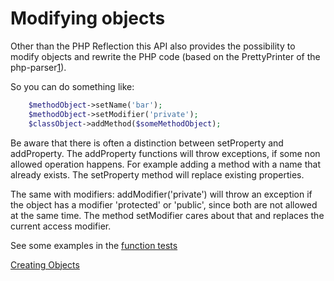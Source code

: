 Modifying objects
==================

Other than the PHP Reflection this API also provides the possibility to modify objects and rewrite the PHP code (based on the PrettyPrinter of the php-parser[1]).

So you can do something like:
```php
	$methodObject->setName('bar');
	$methodObject->setModifier('private');
	$classObject->addMethod($someMethodObject);
```

Be aware that there is often a distinction between setProperty and addProperty. The addProperty functions will throw exceptions, if some non allowed operation happens.
For example adding a method with a name that already exists. The setProperty method will replace existing properties.

The same with modifiers: addModifier('private') will throw an exception if the object has a modifier 'protected' or 'public',
since both are not allowed at the same time. The method setModifier cares about that and replaces the current access modifier.

See some examples in the [function tests][2]

[Creating Objects][3]

[1]: https://github.com/nikic/PHP-Parser/
[2]: https://github.com/nicodh/php_parser_api/blob/master/Tests/Function/ModifyObjectsTest.php
[3]: https://github.com/nicodh/php_parser_api/tree/master/doc/3_Create_Objects.markdown